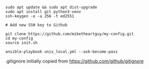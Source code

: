 ```shell
sudo apt update && sudo apt dist-upgrade
sudo apt install git python3-venv
ssh-keygen -o -a 256 -t ed2551

# Add new SSH key to Github

git clone https://github.com/miketheartguy/my-config.git
cd my-config
source init.sh

ansible-playbook unix_local.yml --ask-become-pass
```

.gitignore initially copied from https://github.com/github/gitignore